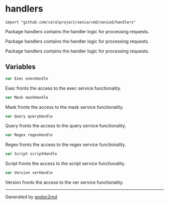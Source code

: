 
# handlers
    import "github.com/coralproject/xenia/cmd/xeniad/handlers"

Package handlers contains the handler logic for processing requests.

Package handlers contains the handler logic for processing requests.

Package handlers contains the handler logic for processing requests.





## Variables
``` go
var Exec execHandle
```
Exec fronts the access to the exec service functionality.

``` go
var Mask maskHandle
```
Mask fronts the access to the mask service functionality.

``` go
var Query queryHandle
```
Query fronts the access to the query service functionality.

``` go
var Regex regexHandle
```
Regex fronts the access to the regex service functionality.

``` go
var Script scriptHandle
```
Script fronts the access to the script service functionality.

``` go
var Version verHandle
```
Version fronts the access to the ver service functionality.









- - -
Generated by [godoc2md](http://godoc.org/github.com/davecheney/godoc2md)